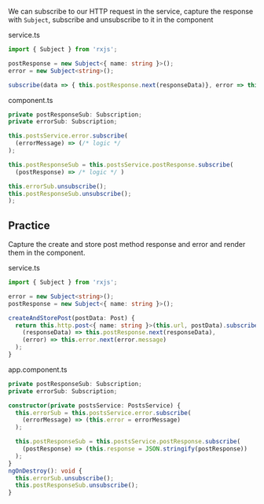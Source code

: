 We can subscribe to our HTTP request in the service, capture the response with `Subject`, subscribe and unsubscribe to it in the component

service.ts 

```ts
import { Subject } from 'rxjs';

postResponse = new Subject<{ name: string }>();
error = new Subject<string>();

subscribe(data => { this.postResponse.next(responseData)}, error => this.error.next(error.message)

```

component.ts

```ts
private postResponseSub: Subscription;
private errorSub: Subscription;

this.postsService.error.subscribe(
  (errorMessage) => (/* logic */
);

this.postResponseSub = this.postsService.postResponse.subscribe(
  (postResponse) => /* logic */ )

this.errorSub.unsubscribe();
this.postResponseSub.unsubscribe();
);
```

## Practice 

Capture the create and store post method response and error and render them in the component.

service.ts 

```ts
import { Subject } from 'rxjs';

error = new Subject<string>();
postResponse = new Subject<{ name: string }>();

createAndStorePost(postData: Post) {
  return this.http.post<{ name: string }>(this.url, postData).subscribe(
    (responseData) => this.postResponse.next(responseData),
    (error) => this.error.next(error.message)
  );
}
```

app.component.ts

```ts
private postResponseSub: Subscription;
private errorSub: Subscription;

constructor(private postsService: PostsService) {
  this.errorSub = this.postsService.error.subscribe(
    (errorMessage) => (this.error = errorMessage)
  );

  this.postResponseSub = this.postsService.postResponse.subscribe(
    (postResponse) => (this.response = JSON.stringify(postResponse))
  );
}
ngOnDestroy(): void {
  this.errorSub.unsubscribe();
  this.postResponseSub.unsubscribe();
}
```